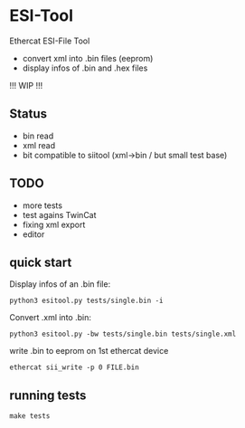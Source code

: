 # ESI-Tool
Ethercat ESI-File Tool

* convert xml into .bin files (eeprom)
* display infos of .bin and .hex files

!!! WIP !!!

## Status
* bin read
* xml read
* bit compatible to siitool (xml->bin / but small test base)

## TODO
* more tests
* test agains TwinCat
* fixing xml export
* editor

## quick start

Display infos of an .bin file:
```
python3 esitool.py tests/single.bin -i 
```

Convert .xml into .bin:
```
python3 esitool.py -bw tests/single.bin tests/single.xml
```

write .bin to eeprom on 1st ethercat device
```
ethercat sii_write -p 0 FILE.bin
```

## running tests

```
make tests
```
